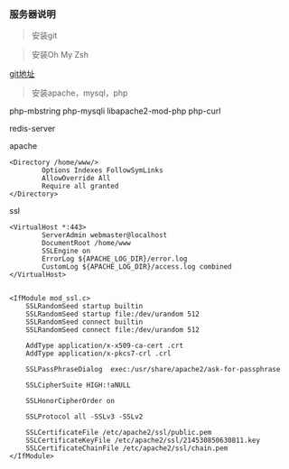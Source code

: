 ### 服务器说明

>安装git

>安装Oh My Zsh

[git地址](https://github.com/robbyrussell/oh-my-zsh)

>安装apache，mysql，php

php-mbstring
php-mysqli
libapache2-mod-php
php-curl

redis-server


apache
```
<Directory /home/www/>
        Options Indexes FollowSymLinks
        AllowOverride All
        Require all granted
</Directory>
```

ssl
```
<VirtualHost *:443>
        ServerAdmin webmaster@localhost
        DocumentRoot /home/www
        SSLEngine on
        ErrorLog ${APACHE_LOG_DIR}/error.log
        CustomLog ${APACHE_LOG_DIR}/access.log combined
</VirtualHost>


<IfModule mod_ssl.c>
	SSLRandomSeed startup builtin
	SSLRandomSeed startup file:/dev/urandom 512
	SSLRandomSeed connect builtin
	SSLRandomSeed connect file:/dev/urandom 512

	AddType application/x-x509-ca-cert .crt
	AddType application/x-pkcs7-crl	.crl

	SSLPassPhraseDialog  exec:/usr/share/apache2/ask-for-passphrase

	SSLCipherSuite HIGH:!aNULL

	SSLHonorCipherOrder on

	SSLProtocol all -SSLv3 -SSLv2

	SSLCertificateFile /etc/apache2/ssl/public.pem
	SSLCertificateKeyFile /etc/apache2/ssl/214530850630811.key
	SSLCertificateChainFile /etc/apache2/ssl/chain.pem
</IfModule>

```
